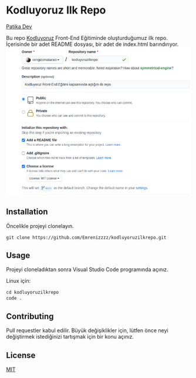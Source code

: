 # Kodluyoruz Ilk Repo
[Patika Dev](https://www.patika.dev/tr)

Bu repo [Kodluyoruz](https://www.kodluyoruz.org/) Front-End Eğitiminde oluşturduğumuz ilk repo. İçerisinde bir adet README dosyası, bir adet de index.html barındırıyor.
![Proje Resmi](https://github.com/Kodluyoruz/taskforce/blob/main/git/odev1/figures/github.png)
## Installation
Öncelikle projeyi clonelayın.
```
git clone https://github.com/Emrenizzzz/kodluyoruzilkrepo.git
```
## Usage
Projeyi cloneladıktan sonra Visual Studio Code programında açınız.

Linux için:
```
cd kodluyoruzilkrepo
code .
```
## Contributing
Pull requestler kabul edilir. Büyük değişiklikler için, lütfen önce neyi değiştirmek istediğinizi tartışmak için bir konu açınız.
## License
[MIT](https://choosealicense.com/licenses/mit/)